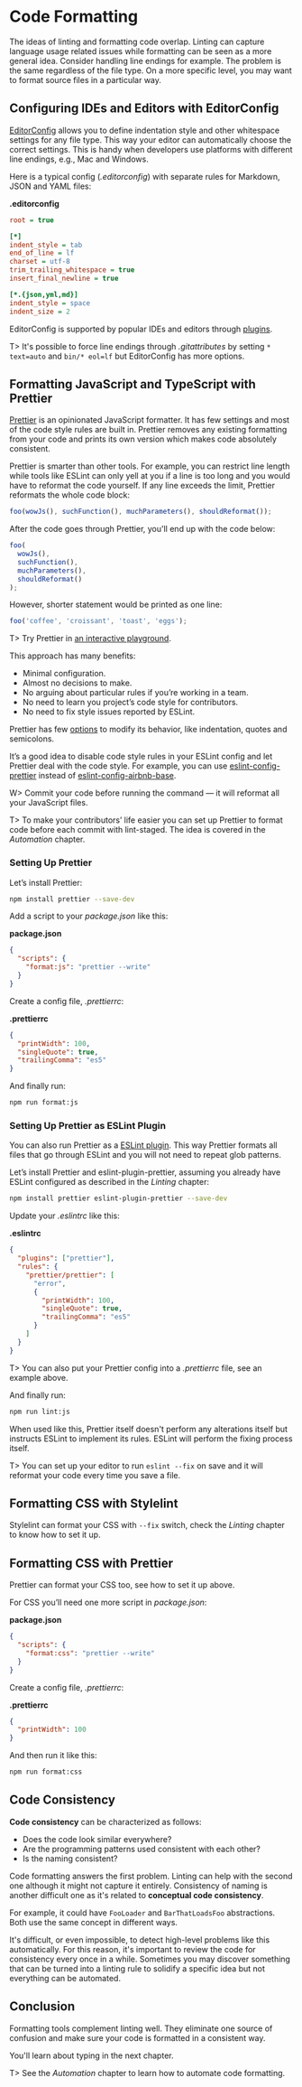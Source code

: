 # Code Formatting

The ideas of linting and formatting code overlap. Linting can capture language usage related issues while formatting can be seen as a more general idea. Consider handling line endings for example. The problem is the same regardless of the file type. On a more specific level, you may want to format source files in a particular way.

## Configuring IDEs and Editors with EditorConfig

[EditorConfig](http://editorconfig.org/) allows you to define indentation style and other whitespace settings for any file type. This way your editor can automatically choose the correct settings. This is handy when developers use platforms with different line endings, e.g., Mac and Windows.

Here is a typical config (_.editorconfig_) with separate rules for Markdown, JSON and YAML files:

**.editorconfig**

```ini
root = true

[*]
indent_style = tab
end_of_line = lf
charset = utf-8
trim_trailing_whitespace = true
insert_final_newline = true

[*.{json,yml,md}]
indent_style = space
indent_size = 2
```

EditorConfig is supported by popular IDEs and editors through [plugins](http://editorconfig.org/#download).

T> It's possible to force line endings through _.gitattributes_ by setting `* text=auto` and `bin/* eol=lf` but EditorConfig has more options.

## Formatting JavaScript and TypeScript with Prettier

[Prettier](https://prettier.io/) is an opinionated JavaScript formatter. It has few settings and most of the code style rules are built in. Prettier removes any existing formatting from your code and prints its own version which makes code absolutely consistent.

Prettier is smarter than other tools. For example, you can restrict line length while tools like ESLint can only yell at you if a line is too long and you would have to reformat the code yourself. If any line exceeds the limit, Prettier reformats the whole code block:

<!-- prettier-ignore -->
```javascript
foo(wowJs(), suchFunction(), muchParameters(), shouldReformat());
```

After the code goes through Prettier, you'll end up with the code below:

<!-- prettier-ignore -->
```javascript
foo(
  wowJs(),
  suchFunction(),
  muchParameters(),
  shouldReformat()
);
```

However, shorter statement would be printed as one line:

<!-- prettier-ignore -->
```javascript
foo('coffee', 'croissant', 'toast', 'eggs');
```

T> Try Prettier in [an interactive playground](https://prettier.io/playground/).

This approach has many benefits:

* Minimal configuration.
* Almost no decisions to make.
* No arguing about particular rules if you’re working in a team.
* No need to learn you project’s code style for contributors.
* No need to fix style issues reported by ESLint.

Prettier has few [options](https://prettier.io/docs/en/options.html) to modify its behavior, like indentation, quotes and semicolons.

It’s a good idea to disable code style rules in your ESLint config and let Prettier deal with the code style. For example, you can use [eslint-config-prettier](https://www.npmjs.com/package/eslint-config-prettier) instead of [eslint-config-airbnb-base](https://www.npmjs.com/package/eslint-config-airbnb-base).

W> Commit your code before running the command — it will reformat all your JavaScript files.

T> To make your contributors’ life easier you can set up Prettier to format code before each commit with lint-staged. The idea is covered in the _Automation_ chapter.

### Setting Up Prettier

Let’s install Prettier:

```bash
npm install prettier --save-dev
```

Add a script to your _package.json_ like this:

**package.json**

```json
{
  "scripts": {
    "format:js": "prettier --write"
  }
}
```

Create a config file, _.prettierrc_:

**.prettierrc**

```json
{
  "printWidth": 100,
  "singleQuote": true,
  "trailingComma": "es5"
}
```

And finally run:

```bash
npm run format:js
```

### Setting Up Prettier as ESLint Plugin

You can also run Prettier as a [ESLint plugin](https://github.com/prettier/eslint-plugin-prettier). This way Prettier formats all files that go through ESLint and you will not need to repeat glob patterns.

Let’s install Prettier and eslint-plugin-prettier, assuming you already have ESLint configured as described in the _Linting_ chapter:

```bash
npm install prettier eslint-plugin-prettier --save-dev
```

Update your _.eslintrc_ like this:

**.eslintrc**

```json
{
  "plugins": ["prettier"],
  "rules": {
    "prettier/prettier": [
      "error",
      {
        "printWidth": 100,
        "singleQuote": true,
        "trailingComma": "es5"
      }
    ]
  }
}
```

T> You can also put your Prettier config into a _.prettierrc_ file, see an example above.

And finally run:

```bash
npm run lint:js
```

When used like this, Prettier itself doesn't perform any alterations itself but instructs ESLint to implement its rules. ESLint will perform the fixing process itself.

T> You can set up your editor to run `eslint --fix` on save and it will reformat your code every time you save a file.

## Formatting CSS with Stylelint

Stylelint can format your CSS with `--fix` switch, check the _Linting_ chapter to know how to set it up.

## Formatting CSS with Prettier

Prettier can format your CSS too, see how to set it up above.

For CSS you’ll need one more script in _package.json_:

**package.json**

```json
{
  "scripts": {
    "format:css": "prettier --write"
  }
}
```

Create a config file, _.prettierrc_:

**.prettierrc**

```json
{
  "printWidth": 100
}
```

And then run it like this:

```bash
npm run format:css
```

## Code Consistency

**Code consistency** can be characterized as follows:

* Does the code look similar everywhere?
* Are the programming patterns used consistent with each other?
* Is the naming consistent?

Code formatting answers the first problem. Linting can help with the second one although it might not capture it entirely. Consistency of naming is another difficult one as it's related to **conceptual code consistency**.

For example, it could have `FooLoader` and `BarThatLoadsFoo` abstractions. Both use the same concept in different ways.

It's difficult, or even impossible, to detect high-level problems like this automatically. For this reason, it's important to review the code for consistency every once in a while. Sometimes you may discover something that can be turned into a linting rule to solidify a specific idea but not everything can be automated.

## Conclusion

Formatting tools complement linting well. They eliminate one source of confusion and make sure your code is formatted in a consistent way.

You'll learn about typing in the next chapter.

T> See the _Automation_ chapter to learn how to automate code formatting.
